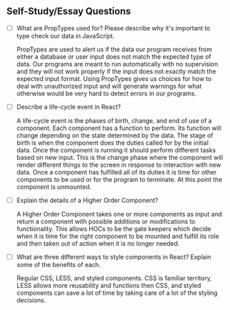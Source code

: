 ## Self-Study/Essay Questions

- [ ] What are PropTypes used for? Please describe why it's important to type check our data in JavaScript.

	PropTypes are used to alert us if the data our program receives from either a database or user input does not match the expected type of data. Our programs are meant to run automatically with no 		supervision and they will not work properly if the input does not exactly match the expected input format. Using PropTypes gives us choices for how to deal with unauthorized input and will generate 		warnings for what otherwise would be very hard to detect errors in our programs.

- [ ] Describe a life-cycle event in React?

	A life-cycle event is the phases of birth, change, and end of use of a component. Each component has a function to perform. Its function will change depending on the state determined by the data. The 	stage of birth is when the component does the duties called for by the initial data. Once the component is running it should perform different tasks based on new input. This is the change phase where the 		component will render different things to the screen in response to interaction with new data. Once a component has fulfilled all of its duties it is time for other components to be used or for the 		program to terminate. At this point the component is unmounted. 

- [ ] Explain the details of a Higher Order Component?

	A Higher Order Component takes one or more components as input and return a component with possible additions or modifications to functionality. This allows HOCs to be the gate keepers which decide when 		it is time for the right component to be mounted and fulfill its role and then taken out of action when it is no longer needed. 


- [ ] What are three different ways to style components in React? Explain some of the benefits of each.

	Regular CSS, LESS, and styled components. CSS is familiar territory, LESS allows more reusability and functions then CSS, and styled components can save a lot of time by taking care of a lot of the 		styling decisions.  
